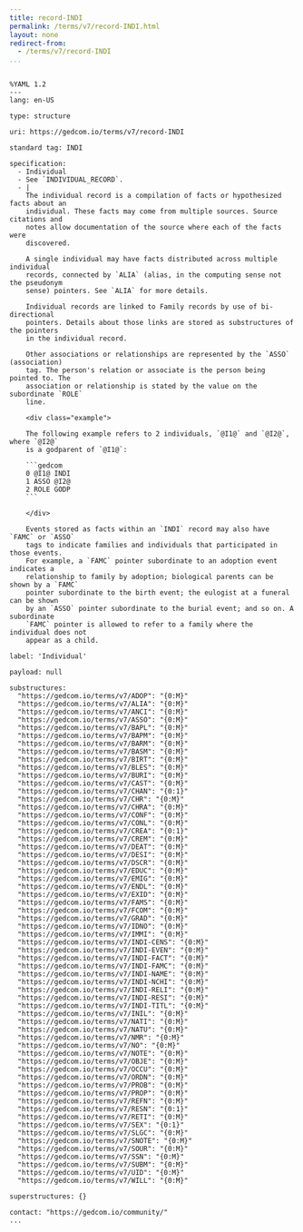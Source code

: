 ```yaml
---
title: record-INDI
permalink: /terms/v7/record-INDI.html
layout: none
redirect-from:
  - /terms/v7/record-INDI
...
```


```

%YAML 1.2
---
lang: en-US

type: structure

uri: https://gedcom.io/terms/v7/record-INDI

standard tag: INDI

specification:
  - Individual
  - See `INDIVIDUAL_RECORD`.
  - |
    The individual record is a compilation of facts or hypothesized facts about an
    individual. These facts may come from multiple sources. Source citations and
    notes allow documentation of the source where each of the facts were
    discovered.
    
    A single individual may have facts distributed across multiple individual
    records, connected by `ALIA` (alias, in the computing sense not the pseudonym
    sense) pointers. See `ALIA` for more details.
    
    Individual records are linked to Family records by use of bi-directional
    pointers. Details about those links are stored as substructures of the pointers
    in the individual record.
    
    Other associations or relationships are represented by the `ASSO` (association)
    tag. The person's relation or associate is the person being pointed to. The
    association or relationship is stated by the value on the subordinate `ROLE`
    line.
    
    <div class="example">
    
    The following example refers to 2 individuals, `@I1@` and `@I2@`, where `@I2@`
    is a godparent of `@I1@`:
    
    ```gedcom
    0 @I1@ INDI
    1 ASSO @I2@
    2 ROLE GODP
    ```
    
    </div>
    
    Events stored as facts within an `INDI` record may also have `FAMC` or `ASSO`
    tags to indicate families and individuals that participated in those events.
    For example, a `FAMC` pointer subordinate to an adoption event indicates a
    relationship to family by adoption; biological parents can be shown by a `FAMC`
    pointer subordinate to the birth event; the eulogist at a funeral can be shown
    by an `ASSO` pointer subordinate to the burial event; and so on. A subordinate
    `FAMC` pointer is allowed to refer to a family where the individual does not
    appear as a child.

label: 'Individual'

payload: null

substructures:
  "https://gedcom.io/terms/v7/ADOP": "{0:M}"
  "https://gedcom.io/terms/v7/ALIA": "{0:M}"
  "https://gedcom.io/terms/v7/ANCI": "{0:M}"
  "https://gedcom.io/terms/v7/ASSO": "{0:M}"
  "https://gedcom.io/terms/v7/BAPL": "{0:M}"
  "https://gedcom.io/terms/v7/BAPM": "{0:M}"
  "https://gedcom.io/terms/v7/BARM": "{0:M}"
  "https://gedcom.io/terms/v7/BASM": "{0:M}"
  "https://gedcom.io/terms/v7/BIRT": "{0:M}"
  "https://gedcom.io/terms/v7/BLES": "{0:M}"
  "https://gedcom.io/terms/v7/BURI": "{0:M}"
  "https://gedcom.io/terms/v7/CAST": "{0:M}"
  "https://gedcom.io/terms/v7/CHAN": "{0:1}"
  "https://gedcom.io/terms/v7/CHR": "{0:M}"
  "https://gedcom.io/terms/v7/CHRA": "{0:M}"
  "https://gedcom.io/terms/v7/CONF": "{0:M}"
  "https://gedcom.io/terms/v7/CONL": "{0:M}"
  "https://gedcom.io/terms/v7/CREA": "{0:1}"
  "https://gedcom.io/terms/v7/CREM": "{0:M}"
  "https://gedcom.io/terms/v7/DEAT": "{0:M}"
  "https://gedcom.io/terms/v7/DESI": "{0:M}"
  "https://gedcom.io/terms/v7/DSCR": "{0:M}"
  "https://gedcom.io/terms/v7/EDUC": "{0:M}"
  "https://gedcom.io/terms/v7/EMIG": "{0:M}"
  "https://gedcom.io/terms/v7/ENDL": "{0:M}"
  "https://gedcom.io/terms/v7/EXID": "{0:M}"
  "https://gedcom.io/terms/v7/FAMS": "{0:M}"
  "https://gedcom.io/terms/v7/FCOM": "{0:M}"
  "https://gedcom.io/terms/v7/GRAD": "{0:M}"
  "https://gedcom.io/terms/v7/IDNO": "{0:M}"
  "https://gedcom.io/terms/v7/IMMI": "{0:M}"
  "https://gedcom.io/terms/v7/INDI-CENS": "{0:M}"
  "https://gedcom.io/terms/v7/INDI-EVEN": "{0:M}"
  "https://gedcom.io/terms/v7/INDI-FACT": "{0:M}"
  "https://gedcom.io/terms/v7/INDI-FAMC": "{0:M}"
  "https://gedcom.io/terms/v7/INDI-NAME": "{0:M}"
  "https://gedcom.io/terms/v7/INDI-NCHI": "{0:M}"
  "https://gedcom.io/terms/v7/INDI-RELI": "{0:M}"
  "https://gedcom.io/terms/v7/INDI-RESI": "{0:M}"
  "https://gedcom.io/terms/v7/INDI-TITL": "{0:M}"
  "https://gedcom.io/terms/v7/INIL": "{0:M}"
  "https://gedcom.io/terms/v7/NATI": "{0:M}"
  "https://gedcom.io/terms/v7/NATU": "{0:M}"
  "https://gedcom.io/terms/v7/NMR": "{0:M}"
  "https://gedcom.io/terms/v7/NO": "{0:M}"
  "https://gedcom.io/terms/v7/NOTE": "{0:M}"
  "https://gedcom.io/terms/v7/OBJE": "{0:M}"
  "https://gedcom.io/terms/v7/OCCU": "{0:M}"
  "https://gedcom.io/terms/v7/ORDN": "{0:M}"
  "https://gedcom.io/terms/v7/PROB": "{0:M}"
  "https://gedcom.io/terms/v7/PROP": "{0:M}"
  "https://gedcom.io/terms/v7/REFN": "{0:M}"
  "https://gedcom.io/terms/v7/RESN": "{0:1}"
  "https://gedcom.io/terms/v7/RETI": "{0:M}"
  "https://gedcom.io/terms/v7/SEX": "{0:1}"
  "https://gedcom.io/terms/v7/SLGC": "{0:M}"
  "https://gedcom.io/terms/v7/SNOTE": "{0:M}"
  "https://gedcom.io/terms/v7/SOUR": "{0:M}"
  "https://gedcom.io/terms/v7/SSN": "{0:M}"
  "https://gedcom.io/terms/v7/SUBM": "{0:M}"
  "https://gedcom.io/terms/v7/UID": "{0:M}"
  "https://gedcom.io/terms/v7/WILL": "{0:M}"

superstructures: {}

contact: "https://gedcom.io/community/"
...

```
